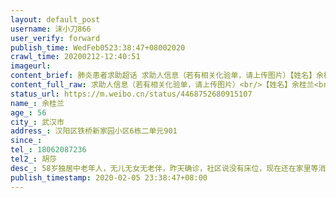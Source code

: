 ```yaml
---
layout: default_post
username: 沫小刀866
user_verify: forward
publish_time: WedFeb0523:38:47+08002020
crawl_time: 20200212-12:40:51
imageurl: 
content_brief: 肺炎患者求助超话 求助人信息（若有相关化验单，请上传图片）【姓名】余桂兰【年龄】56【所在城市】武汉市【所在小区、社区】汉阳区铁桥新家园小区6栋二单元901【患病时间】【联系方式】18062087236【其他紧急联系人】胡莎【病情描述】 58岁独居中老年人，无儿无女无老伴，昨天确诊，社区 ...全文
content_full_raw: 求助人信息（若有相关化验单，请上传图片）<br/>【姓名】余桂兰<br/>【年龄】56<br/>【所在城市】武汉市<br/>【所在小区、社区】汉阳区铁桥新家园小区6栋二单元901<br/>【患病时间】<br/>【联系方式】18062087236<br/>【其他紧急联系人】胡莎<br/>【病情描述】58岁独居中老年人，无儿无女无老伴，昨天确诊，社区说没有床位，现在还在家里等消息，精神状况非常不好，希望赶快收治。
status_url: https://m.weibo.cn/status/4468752680915107
name_: 余桂兰
age_: 56
city_: 武汉市
address_: 汉阳区铁桥新家园小区6栋二单元901
since_: 
tel_: 18062087236
tel2_: 胡莎
desc_: 58岁独居中老年人，无儿无女无老伴，昨天确诊，社区说没有床位，现在还在家里等消息，精神状况非常不好，希望赶快收治。
publish_timestamp: 2020-02-05 23:38:47+08:00
---
```

